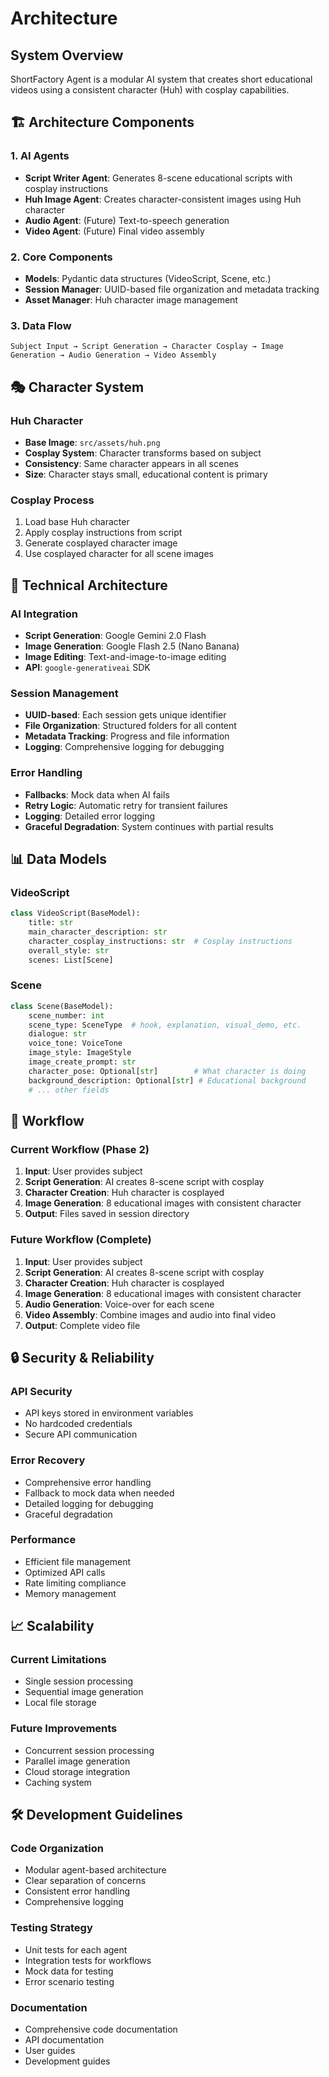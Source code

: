 # Architecture

## System Overview

ShortFactory Agent is a modular AI system that creates short educational videos using a consistent character (Huh) with cosplay capabilities.

## 🏗️ Architecture Components

### 1. AI Agents
- **Script Writer Agent**: Generates 8-scene educational scripts with cosplay instructions
- **Huh Image Agent**: Creates character-consistent images using Huh character
- **Audio Agent**: (Future) Text-to-speech generation
- **Video Agent**: (Future) Final video assembly

### 2. Core Components
- **Models**: Pydantic data structures (VideoScript, Scene, etc.)
- **Session Manager**: UUID-based file organization and metadata tracking
- **Asset Manager**: Huh character image management

### 3. Data Flow
```
Subject Input → Script Generation → Character Cosplay → Image Generation → Audio Generation → Video Assembly
```

## 🎭 Character System

### Huh Character
- **Base Image**: `src/assets/huh.png`
- **Cosplay System**: Character transforms based on subject
- **Consistency**: Same character appears in all scenes
- **Size**: Character stays small, educational content is primary

### Cosplay Process
1. Load base Huh character
2. Apply cosplay instructions from script
3. Generate cosplayed character image
4. Use cosplayed character for all scene images

## 🔧 Technical Architecture

### AI Integration
- **Script Generation**: Google Gemini 2.0 Flash
- **Image Generation**: Google Flash 2.5 (Nano Banana)
- **Image Editing**: Text-and-image-to-image editing
- **API**: `google-generativeai` SDK

### Session Management
- **UUID-based**: Each session gets unique identifier
- **File Organization**: Structured folders for all content
- **Metadata Tracking**: Progress and file information
- **Logging**: Comprehensive logging for debugging

### Error Handling
- **Fallbacks**: Mock data when AI fails
- **Retry Logic**: Automatic retry for transient failures
- **Logging**: Detailed error logging
- **Graceful Degradation**: System continues with partial results

## 📊 Data Models

### VideoScript
```python
class VideoScript(BaseModel):
    title: str
    main_character_description: str
    character_cosplay_instructions: str  # Cosplay instructions
    overall_style: str
    scenes: List[Scene]
```

### Scene
```python
class Scene(BaseModel):
    scene_number: int
    scene_type: SceneType  # hook, explanation, visual_demo, etc.
    dialogue: str
    voice_tone: VoiceTone
    image_style: ImageStyle
    image_create_prompt: str
    character_pose: Optional[str]        # What character is doing
    background_description: Optional[str] # Educational background
    # ... other fields
```

## 🚀 Workflow

### Current Workflow (Phase 2)
1. **Input**: User provides subject
2. **Script Generation**: AI creates 8-scene script with cosplay
3. **Character Creation**: Huh character is cosplayed
4. **Image Generation**: 8 educational images with consistent character
5. **Output**: Files saved in session directory

### Future Workflow (Complete)
1. **Input**: User provides subject
2. **Script Generation**: AI creates 8-scene script with cosplay
3. **Character Creation**: Huh character is cosplayed
4. **Image Generation**: 8 educational images with consistent character
5. **Audio Generation**: Voice-over for each scene
6. **Video Assembly**: Combine images and audio into final video
7. **Output**: Complete video file

## 🔒 Security & Reliability

### API Security
- API keys stored in environment variables
- No hardcoded credentials
- Secure API communication

### Error Recovery
- Comprehensive error handling
- Fallback to mock data when needed
- Detailed logging for debugging
- Graceful degradation

### Performance
- Efficient file management
- Optimized API calls
- Rate limiting compliance
- Memory management

## 📈 Scalability

### Current Limitations
- Single session processing
- Sequential image generation
- Local file storage

### Future Improvements
- Concurrent session processing
- Parallel image generation
- Cloud storage integration
- Caching system

## 🛠️ Development Guidelines

### Code Organization
- Modular agent-based architecture
- Clear separation of concerns
- Consistent error handling
- Comprehensive logging

### Testing Strategy
- Unit tests for each agent
- Integration tests for workflows
- Mock data for testing
- Error scenario testing

### Documentation
- Comprehensive code documentation
- API documentation
- User guides
- Development guides